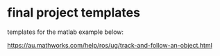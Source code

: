 # final project templates

templates for the matlab example below:

https://au.mathworks.com/help/ros/ug/track-and-follow-an-object.html
